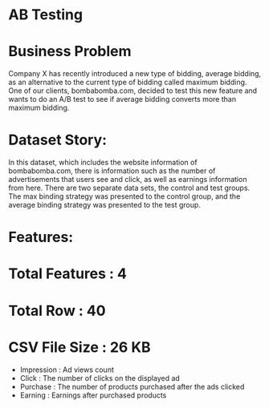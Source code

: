 
# AB Testing



# Business Problem


Company X has recently introduced a new type of bidding, average bidding,
as an alternative to the current type of bidding called maximum bidding.
One of our clients, bombabomba.com, decided to test this new feature and
wants to do an A/B test to see if average bidding converts more than maximum bidding.


# Dataset Story:

In this dataset, which includes the website information of bombabomba.com, 
there is information such as the number of advertisements that users see and click, 
as well as earnings information from here.
There are two separate data sets, the control and test groups.
The max binding strategy was presented to the control group, and the average binding strategy was presented to the test group.


# Features:

# Total Features : 4
# Total Row : 40
# CSV File Size : 26 KB


- Impression : Ad views count
- Click : The number of clicks on the displayed ad
- Purchase : The number of products purchased after the ads clicked
- Earning : Earnings after purchased products
